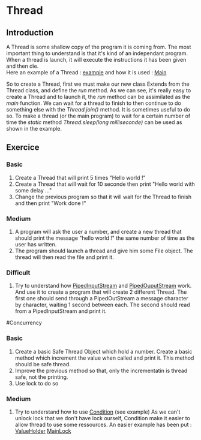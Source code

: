 # Thread

## Introduction
A Thread is some shallow copy of the program it is coming from. The most important thing to understand is that it's kind of an independant program.
When a thread is launch, it will execute the instructions it has been given and then die.  
Here an example of a Thread : [example](ThreadExample.java) and how it is used : [Main](ThreadMain.java)

So to create a Thread, first we must make our new class Extends from the Thread class, and define the *run* method.
As we can see, it's really easy to create a Thread and to launch it, the *run* method can be assimilated as the *main* function.
We can wait for a thread to finish to then continue to do something else with the *Thread.join()* method. It is sometimes useful to do so.
To make a thread (or the main program) to wait for a certain number of time the *static* method *Thread.sleep(long milliseconde)* can be used as shown in the example.

## Exercice

### Basic
1. Create a Thread that will print 5 times "Hello world !"
2. Create a Thread that will wait for 10 seconde then print "Hello world with some delay ..."
3. Change the previous program so that it will wait for the Thread to finish and then print "Work done !"

### Medium
1. A program will ask the user a number, and create a new thread that should print the message "hello world !" the same number of time as the user has written.
2. The program should launch a thread and give him some File object. The thread will then read the file and print it.

### Difficult
1. Try to understand how [PipedInputStream](http://docs.oracle.com/javase/7/docs/api/java/io/PipedInputStream.html) and [PipedOuputStream](http://docs.oracle.com/javase/7/docs/api/java/io/PipedOutputStream.html) work. And use it to create a program that will create 2 different Thread.
The first one should send through a PipedOutStream a message character by character, waiting 1 second between each.
The second should read from a PipedInputStream and print it.

#Concurrency

### Basic
1. Create a basic Safe Thread Object which hold a number. Create a basic method which increment the value when called and print it. This method should be safe thread.
2. Improve the previous method so that, only the incrementatin is thread safe, not the printing.
3. Use lock to do so

### Medium
1. Try to understand how to use [Condition](http://docs.oracle.com/javase/1.5.0/docs/api/java/util/concurrent/locks/Condition.html) (see example)
As we can't unlock lock that we don't have lock ourself, Condition make it easier to allow thread to use some ressources.
An easier example has been put : [ValueHolder](ValueHolder.java) [MainLock](MainLock.java)
